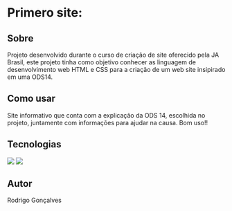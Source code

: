 <h1>Primero site:</h1>

<h2>Sobre</h2>
<p>Projeto desenvolvido durante o curso de criação de site oferecido pela JA Brasil, este projeto tinha como objetivo conhecer as linguagem de desenvolvimento web HTML e CSS 
  para a criação de um web site insipirado em uma ODS14.</p>

## Como usar
Site informativo que conta com a explicação da ODS 14, escolhida no projeto, juntamente com informações para ajudar na causa.
Bom uso!!

## Tecnologias
<div>
  <img src="https://img.shields.io/badge/HTML-239120?style=for-the-badge&logo=html5&logoColor=white">
  <img src="https://img.shields.io/badge/CSS-239120?style=for-the-badge&logo=css3&logoColor=white">
</div>

## Autor
Rodrigo Gonçalves
